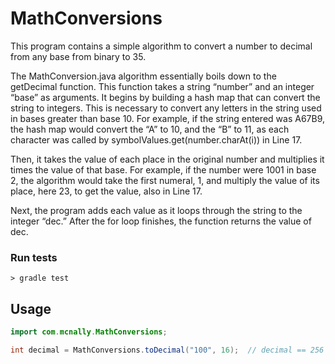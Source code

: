# MathConversions 
This program contains a simple algorithm to convert a number to decimal from any base from binary to 35. 

The MathConversion.java algorithm essentially boils down to the getDecimal function. This function takes a string “number” and an integer “base” as arguments. It begins by building a hash map that can convert the string to integers. This is necessary to convert any letters in the string used in bases greater than base 10. For example, if the string entered was A67B9, the hash map would convert the “A” to 10, and the “B” to 11, as each character was called by symbolValues.get(number.charAt(i)) in Line 17.

Then, it takes the value of each place in the original number and multiplies it times the value of that base. For example, if the number were 1001 in base 2, the algorithm would take the first numeral, 1, and multiply the value of its place, here 23, to get the value, also in Line 17.

Next, the program adds each value as it loops through the string to the integer “dec.” After the for loop finishes, the function returns the value of dec. 

### Run tests

```
> gradle test
```

## Usage


```java
import com.mcnally.MathConversions;

int decimal = MathConversions.toDecimal("100", 16);  // decimal == 256
```
